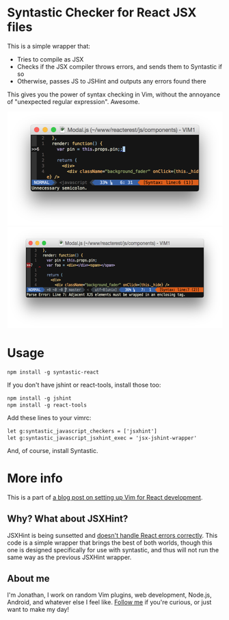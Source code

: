 # Syntastic Checker for React JSX files

This is a simple wrapper that:
* Tries to compile as JSX
* Checks if the JSX compiler throws errors, and sends them to Syntastic if so
* Otherwise, passes JS to JSHint and outputs any errors found there

This gives you the power of syntax checking in Vim, without the annoyance of "unexpected regular expression". Awesome.

<img src="syntastic_1.png" alt="Syntastic working with JSHint issues" width="511" height="267" />

<img src="syntastic_2.png" alt="Syntastic working with JSX issues" width="568" height="236" />

# Usage

```
npm install -g syntastic-react
```

If you don't have jshint or react-tools, install those too:

```
npm install -g jshint
npm install -g react-tools
```

Add these lines to your vimrc:

```
let g:syntastic_javascript_checkers = ['jsxhint']
let g:syntastic_javascript_jsxhint_exec = 'jsx-jshint-wrapper'
```

And, of course, install Syntastic.

# More info

This is a part of [a blog post on setting up Vim for React development](articles/setting-up-vim-for-react-js-jsx-02-03-2015).

## Why? What about JSXHint?

JSXHint is being sunsetted and [doesn't handle React errors correctly](https://github.com/STRML/JSXHint/issues/45). This code is a simple wrapper that brings the best of both worlds, though this one is designed specifically for use with syntastic, and thus will not run the same way as the previous JSXHint wrapper.

## About me

I'm Jonathan, I work on random Vim plugins, web development, Node.js, Android, and whatever else I feel like. [Follow me](https://github.com/jaxbot) if you're curious, or just want to make my day!
